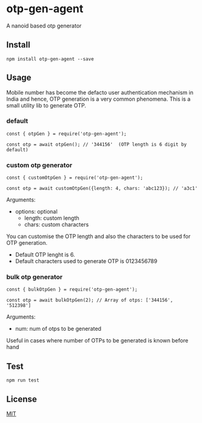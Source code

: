 # otp-gen-agent
A nanoid based otp generator

## Install
`npm install otp-gen-agent --save`

## Usage

Mobile number has become the defacto user authentication mechanism in India and hence, OTP generation is a very common phenomena.
This is a small utility lib to generate OTP. 
### default
```
const { otpGen } = require('otp-gen-agent');

const otp = await otpGen(); // '344156'  (OTP length is 6 digit by default)

```

### custom otp generator

```
const { customOtpGen } = require('otp-gen-agent');

const otp = await customOtpGen({length: 4, chars: 'abc123}); // 'a3c1'

```

Arguments: 
  - options: optional
    - length: custom length
    - chars: custom characters

You can customise the OTP length and also the characters to be used for OTP generation.
  - Default OTP lenght is 6.
  - Default characters used to generate OTP is 0123456789
### bulk otp generator

```
const { bulkOtpGen } = require('otp-gen-agent');

const otp = await bulkOtpGen(2); // Array of otps: ['344156', '512398']

```

Arguments: 
  - num: num of otps to be generated

Useful in cases where number of OTPs to be generated is known before hand
## Test

`npm run test`

## License
[MIT][license-url]



[license-url]: LICENSE